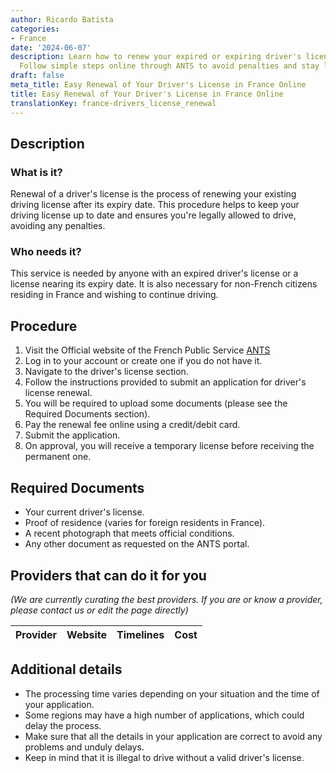 ```yaml
---
author: Ricardo Batista
categories:
- France
date: '2024-06-07'
description: Learn how to renew your expired or expiring driver's license in France.
  Follow simple steps online through ANTS to avoid penalties and stay legal.
draft: false
meta_title: Easy Renewal of Your Driver's License in France Online
title: Easy Renewal of Your Driver's License in France Online
translationKey: france-drivers_license_renewal
---
```


## Description
### What is it?
Renewal of a driver's license is the process of renewing your existing driving license after its expiry date. This procedure helps to keep your driving license up to date and ensures you're legally allowed to drive, avoiding any penalties.

### Who needs it?
This service is needed by anyone with an expired driver's license or a license nearing its expiry date. It is also necessary for non-French citizens residing in France and wishing to continue driving.

## Procedure
1. Visit the Official website of the French Public Service [ANTS](https://ants.gouv.fr/)
2. Log in to your account or create one if you do not have it.
3. Navigate to the driver's license section.
4. Follow the instructions provided to submit an application for driver's license renewal.
5. You will be required to upload some documents (please see the Required Documents section).
6. Pay the renewal fee online using a credit/debit card.
7. Submit the application.
8. On approval, you will receive a temporary license before receiving the permanent one.

## Required Documents
- Your current driver's license.
- Proof of residence (varies for foreign residents in France).
- A recent photograph that meets official conditions.
- Any other document as requested on the ANTS portal.

## Providers that can do it for you

_(We are currently curating the best providers. If you are or know a provider, please contact us or edit the page directly)_

| Provider        |     Website     |     Timelines    |       Cost      |
| --------------- | --------------- |  :-------------: | :-------------: |

## Additional details
- The processing time varies depending on your situation and the time of your application.
- Some regions may have a high number of applications, which could delay the process.
- Make sure that all the details in your application are correct to avoid any problems and unduly delays.
- Keep in mind that it is illegal to drive without a valid driver's license.